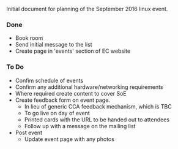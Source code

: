 Initial document for planning of the September 2016 linux event.

### Done

* Book room
* Send initial message to the list
* Create page in 'events' section of EC website

### To Do

* Confim schedule of events
* Confirm any additional hardware/networking requirements
* Where required create content to cover SoE
* Create feedback form on event page.
  * In lieu of generic CCA feedback mechanism, which is TBC
  * To go live on day of event
  * Printed cards with the URL to be handed out to attendees
  * Follow up with a message on the mailing list
* Post event
  * Update event page with any photos
